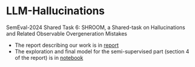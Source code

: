# LLM-Hallucinations
SemEval-2024 Shared Task 6: SHROOM, a Shared-task on Hallucinations and Related Observable Overgeneration Mistakes

- The report describing our work is in [report](<./hallucinations paper.pdf>)
- The exploration and final model for the semi-supervised part (section 4 of the report) is in [notebook](<./semeval notebook.ipynb>)
